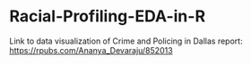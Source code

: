 # Racial-Profiling-EDA-in-R
Link to data visualization of Crime and Policing in Dallas report:
https://rpubs.com/Ananya_Devaraju/852013
